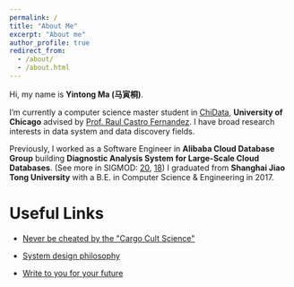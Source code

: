 ```yaml
---
permalink: /
title: "About Me"
excerpt: "About me"
author_profile: true
redirect_from: 
  - /about/
  - /about.html
---
```



Hi, my name is **Yintong Ma \(<font face="楷体">马寅桐</font>\)**.


I’m currently a computer science master student in [ChiData](https://uchi-db.github.io/chidatasite/team.html), **University of Chicago** advised by [Prof. Raul Castro Fernandez](https://raulcastrofernandez.com/). I have broad research interests in data system and data discovery fields. 


Previously, I worked as a Software Engineer in **Alibaba Cloud Database Group** building **Diagnostic Analysis System for Large-Scale Cloud Databases**. (See more in SIGMOD: [20](https://dl.acm.org/doi/abs/10.1145/3318464.3386136), [18](https://dl.acm.org/doi/abs/10.1145/3183713.3190659)) I graduated from **Shanghai Jiao Tong University** with a B.E. in Computer Science & Engineering in 2017.

<!-- advised by [Prof. Xinbing Wang](http://iwct.sjtu.edu.cn/Personal/xwang8/index.html) and [Prof. Xiaohua Tian](http://iiot.sjtu.edu.cn/xtian/). I finished my undergrad dissertation supervised by [Prof. Bin Yao](http://www.cs.sjtu.edu.cn/~yaobin/). -->


<!-- **CV**: [PDF](https://YintongMa.github.io/files/Resume Yintong Ma.pdf) -->

<!-- News
======

* \[April. 2020\] I am expected to pursue a Pre-Doctoral Master Degree in [ChiData](https://data.cs.uchicago.edu/), **University of Chicago** under the supervision of [Prof. Raul Castro Fernandez](https://raulcastrofernandez.com/) this fall.
* \[July. 2017\] I graduate from SJTU and will join Alibaba Cloud Database Group building data intensive systems. -->

Useful Links
======

* [Never be cheated by the "Cargo Cult Science"](http://calteches.library.caltech.edu/51/2/CargoCult.htm)

* [System design philosophy](https://www.dreamsongs.com/RiseOfWorseIsBetter.html)

* [Write to you for your future](https://baike.baidu.com/item/%E5%86%99%E7%BB%99%E6%9C%AA%E6%9D%A5%E7%9A%84%E4%BD%A0/20830750)


<!-- A data-driven personal website
======
Like many other Jekyll-based GitHub Pages templates, academicpages makes you separate the website's content from its form. The content & metadata of your website are in structured markdown files, while various other files constitute the theme, specifying how to transform that content & metadata into HTML pages. You keep these various markdown (.md), YAML (.yml), HTML, and CSS files in a public GitHub repository. Each time you commit and push an update to the repository, the [GitHub pages](https://pages.github.com/) service creates static HTML pages based on these files, which are hosted on GitHub's servers free of charge.

Many of the features of dynamic content management systems (like Wordpress) can be achieved in this fashion, using a fraction of the computational resources and with far less vulnerability to hacking and DDoSing. You can also modify the theme to your heart's content without touching the content of your site. If you get to a point where you've broken something in Jekyll/HTML/CSS beyond repair, your markdown files describing your talks, publications, etc. are safe. You can rollback the changes or even delete the repository and start over -- just be sure to save the markdown files! Finally, you can also write scripts that process the structured data on the site, such as [this one](https://github.com/academicpages/academicpages.github.io/blob/master/talkmap.ipynb) that analyzes metadata in pages about talks to display [a map of every location you've given a talk](https://academicpages.github.io/talkmap.html).

Getting started
======
1. Register a GitHub account if you don't have one and confirm your e-mail (required!)
1. Fork [this repository](https://github.com/academicpages/academicpages.github.io) by clicking the "fork" button in the top right. 
1. Go to the repository's settings (rightmost item in the tabs that start with "Code", should be below "Unwatch"). Rename the repository "[your GitHub username].github.io", which will also be your website's URL.
1. Set site-wide configuration and create content & metadata (see below -- also see [this set of diffs](http://archive.is/3TPas) showing what files were changed to set up [an example site](https://getorg-testacct.github.io) for a user with the username "getorg-testacct")
1. Upload any files (like PDFs, .zip files, etc.) to the files/ directory. They will appear at https://[your GitHub username].github.io/files/example.pdf.  
1. Check status by going to the repository settings, in the "GitHub pages" section

Site-wide configuration
------
The main configuration file for the site is in the base directory in [_config.yml](https://github.com/academicpages/academicpages.github.io/blob/master/_config.yml), which defines the content in the sidebars and other site-wide features. You will need to replace the default variables with ones about yourself and your site's github repository. The configuration file for the top menu is in [_data/navigation.yml](https://github.com/academicpages/academicpages.github.io/blob/master/_data/navigation.yml). For example, if you don't have a portfolio or blog posts, you can remove those items from that navigation.yml file to remove them from the header. 

Create content & metadata
------
For site content, there is one markdown file for each type of content, which are stored in directories like _publications, _talks, _posts, _teaching, or _pages. For example, each talk is a markdown file in the [_talks directory](https://github.com/academicpages/academicpages.github.io/tree/master/_talks). At the top of each markdown file is structured data in YAML about the talk, which the theme will parse to do lots of cool stuff. The same structured data about a talk is used to generate the list of talks on the [Talks page](https://academicpages.github.io/talks), each [individual page](https://academicpages.github.io/talks/2012-03-01-talk-1) for specific talks, the talks section for the [CV page](https://academicpages.github.io/cv), and the [map of places you've given a talk](https://academicpages.github.io/talkmap.html) (if you run this [python file](https://github.com/academicpages/academicpages.github.io/blob/master/talkmap.py) or [Jupyter notebook](https://github.com/academicpages/academicpages.github.io/blob/master/talkmap.ipynb), which creates the HTML for the map based on the contents of the _talks directory).

**Markdown generator**

I have also created [a set of Jupyter notebooks](https://github.com/academicpages/academicpages.github.io/tree/master/markdown_generator
) that converts a CSV containing structured data about talks or presentations into individual markdown files that will be properly formatted for the academicpages template. The sample CSVs in that directory are the ones I used to create my own personal website at stuartgeiger.com. My usual workflow is that I keep a spreadsheet of my publications and talks, then run the code in these notebooks to generate the markdown files, then commit and push them to the GitHub repository.

How to edit your site's GitHub repository
------
Many people use a git client to create files on their local computer and then push them to GitHub's servers. If you are not familiar with git, you can directly edit these configuration and markdown files directly in the github.com interface. Navigate to a file (like [this one](https://github.com/academicpages/academicpages.github.io/blob/master/_talks/2012-03-01-talk-1.md) and click the pencil icon in the top right of the content preview (to the right of the "Raw | Blame | History" buttons). You can delete a file by clicking the trashcan icon to the right of the pencil icon. You can also create new files or upload files by navigating to a directory and clicking the "Create new file" or "Upload files" buttons. 

Example: editing a markdown file for a talk
![Editing a markdown file for a talk](/images/editing-talk.png)

For more info
------
More info about configuring academicpages can be found in [the guide](https://academicpages.github.io/markdown/). The [guides for the Minimal Mistakes theme](https://mmistakes.github.io/minimal-mistakes/docs/configuration/) (which this theme was forked from) might also be helpful. -->
